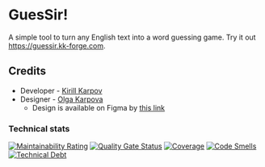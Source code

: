 # GuesSir!

A simple tool to turn any English text into a word guessing game. Try it out https://guessir.kk-forge.com.

## Credits

- Developer - [Kirill Karpov](https://kk-forge.com)
- Designer - [Olga Karpova](https://www.behance.net/olga_karpova)
  - Design is available on Figma by [this link](https://www.figma.com/file/na2VFqYaFI6RTOkSOitfMd/GuesSir)

### Technical stats

[![Maintainability Rating](https://sq.kk-forge.com/api/project_badges/measure?project=GuesSir&metric=sqale_rating&token=sqb_40168b68f5e29535690cfedbb39c221fd0ea806c)](https://sq.kk-forge.com/dashboard?id=GuesSir)
[![Quality Gate Status](https://sq.kk-forge.com/api/project_badges/measure?project=GuesSir&metric=alert_status&token=sqb_40168b68f5e29535690cfedbb39c221fd0ea806c)](https://sq.kk-forge.com/dashboard?id=GuesSir)
[![Coverage](https://sq.kk-forge.com/api/project_badges/measure?project=GuesSir&metric=coverage&token=sqb_40168b68f5e29535690cfedbb39c221fd0ea806c)](https://sq.kk-forge.com/dashboard?id=GuesSir)
[![Code Smells](https://sq.kk-forge.com/api/project_badges/measure?project=GuesSir&metric=code_smells&token=sqb_40168b68f5e29535690cfedbb39c221fd0ea806c)](https://sq.kk-forge.com/dashboard?id=GuesSir)
[![Technical Debt](https://sq.kk-forge.com/api/project_badges/measure?project=GuesSir&metric=sqale_index&token=sqb_40168b68f5e29535690cfedbb39c221fd0ea806c)](https://sq.kk-forge.com/dashboard?id=GuesSir)
